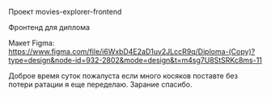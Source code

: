 
Проект movies-explorer-frontend

Фронтенд для диплома 


Макет Figma: https://www.figma.com/file/i6WxbD4E2aD1uv2JLccR9q/Diploma-(Copy)?type=design&node-id=932-2802&mode=design&t=m4sg7U8StSRKc8ms-11

Доброе время суток пожалуста если много косяков поставте без потери ратации я еще переделаю. Зарание спасибо.
